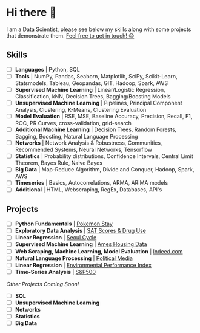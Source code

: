 # Hi there 👋

I am a Data Scientist, please see below my skills along with some projects that demonstrate them. [Feel free to get in touch! 😊](https://www.linkedin.com/in/marc-lodge)

## Skills

- [ ] **Languages** | Python, SQL
- [ ] **Tools** | NumPy, Pandas, Seaborn, Matplotlib, SciPy, Scikit-Learn, Statsmodels, Tableau, Geopandas, GIT, Hadoop, Spark, AWS 
- [ ] **Supervised Machine Learning** | Linear/Logistic Regression, Classification, kNN, Decision Trees, Bagging/Boosting Models
- [ ] **Unsupervised Machine Learning** | Pipelines, Principal Component Analysis, Clustering, K-Means, Clustering Evaluation
- [ ] **Model Evaluation** | RSE, MSE, Baseline Accuracy, Precision, Recall, F1, ROC, PR Curves, cross-validation, grid-search
- [ ] **Additional Machine Learning** | Decision Trees, Random Forests, Bagging, Boosting, Natural Language Processing
- [ ] **Networks** | Network Analysis & Robustness, Communities, Recommended Systems, Neural Networks, Tensorflow
- [ ] **Statistics** | Probability distributions, Confidence Intervals, Central Limit Theorem, Bayes Rule, Naive Bayes
- [ ] **Big Data** | Map-Reduce Algorithm, Divide and Conquer, Hadoop, Spark, AWS
- [ ] **Timeseries** | Basics, Autocorrelations, ARMA, ARIMA models
- [ ] **Additional** | HTML, Webscraping, RegEx, Databases, API's

## Projects

- [ ] **Python Fundamentals** | [Pokemon Stay](https://github.com/Marc-Lodge/Pokemon_Stay)
- [ ] **Exploratory Data Analysis** | [SAT Scores & Drug Use](https://github.com/Marc-Lodge/SAT_Scores)
- [ ] **Linear Regression** | [Seoul Cycle](https://github.com/Marc-Lodge/Seoul_Cycle)
- [ ] **Supervised Machine Learning** | [Ames Housing Data](https://github.com/Marc-Lodge/Ames)
- [ ] **Web Scraping, Machine Learning, Model Evaluation** | [Indeed.com](https://github.com/Marc-Lodge/Indeed)
- [ ] **Natural Language Processing** | [Political Media](https://github.com/Marc-Lodge/Political_Media)
- [ ] **Linear Regression** | [Environmental Performance Index](https://github.com/Marc-Lodge/Environmental_Performance_Index)
- [ ] **Time-Series Analysis** | [S&P500](https://github.com/Marc-Lodge/SPY)

*Other Projects Coming Soon!*

- [ ] **SQL** 
- [ ] **Unsupervised Machine Learning** 
- [ ] **Networks** 
- [ ] **Statistics** 
- [ ] **Big Data** 

<!--

**Lodgimus/Lodgimus** is a ✨ _special_ ✨ repository because its `README.md` (this file) appears on your GitHub profile.

Here are some ideas to get you started:

- 🔭 I’m currently working on ...
- 🌱 I’m currently learning ...
- 👯 I’m looking to collaborate on ...
- 🤔 I’m looking for help with ...
- 💬 Ask me about ...
- 📫 How to reach me: ...
- 😄 Pronouns: ...
- ⚡ Fun fact: ...

-->
